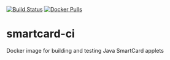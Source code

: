 [![Build Status](https://drone-github.chrz.de/api/badges/StarGate01/smartcard-ci/status.svg)](https://drone-github.chrz.de/StarGate01/smartcard-ci)
[![Docker Pulls](https://img.shields.io/docker/pulls/stargate01/smartcard-ci)](https://hub.docker.com/r/stargate01/smartcard-ci)

# smartcard-ci

Docker image for building and testing Java SmartCard applets
